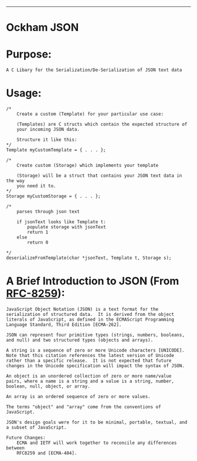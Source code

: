 _________________________________________________________________________________________
# Ockham JSON

# Purpose: 
    A C Libary for the Serialization/De-Serialization of JSON text data

# Usage:
    
    /*
        Create a custom (Template) for your particular use case:

        (Templates) are C structs which contain the expected structure of 
        your incoming JSON data.

        Structure it like this:
    */
    Template myCustomTemplate = { . . . };

    /*
        Create custom (Storage) which implements your template
        
        (Storage) will be a struct that contains your JSON text data in the way 
        you need it to. 
    */
    Storage myCustomStorage = { . . . };
    
    /*
        parses through json text

        if jsonText looks like Template t:
            populate storage with jsonText
            return 1
        else
            return 0

    */
    deserializeFromTemplate(char *jsonText, Template t, Storage s);
            
        
    


# A Brief Introduction to JSON (From [RFC-8259](https://www.rfc-editor.org/rfc/rfc8259)):
    JavaScript Object Notation (JSON) is a text format for the
    serialization of structured data.  It is derived from the object
    literals of JavaScript, as defined in the ECMAScript Programming
    Language Standard, Third Edition [ECMA-262].

    JSON can represent four primitive types (strings, numbers, booleans,
    and null) and two structured types (objects and arrays).

    A string is a sequence of zero or more Unicode characters [UNICODE].
    Note that this citation references the latest version of Unicode
    rather than a specific release.  It is not expected that future
    changes in the Unicode specification will impact the syntax of JSON.

    An object is an unordered collection of zero or more name/value
    pairs, where a name is a string and a value is a string, number,
    boolean, null, object, or array.

    An array is an ordered sequence of zero or more values.

    The terms "object" and "array" come from the conventions of
    JavaScript.

    JSON's design goals were for it to be minimal, portable, textual, and
    a subset of JavaScript.

    Future Changes:
        ECMA and IETF will work together to reconcile any differences between
        RFC8259 and [ECMA-404]. 